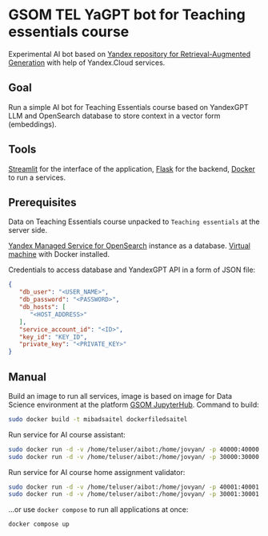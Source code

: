 # GSOM TEL YaGPT bot for Teaching essentials course
Experimental AI bot based on [Yandex repository for Retrieval-Augmented Generation](https://github.com/yandex-cloud-examples/yc-yandexgpt-qa-bot-for-docs) with help of Yandex.Cloud services.

## Goal

Run a simple AI bot for Teaching Essentials course based on YandexGPT LLM and OpenSearch database to store context in a vector form (embeddings).

## Tools

[Streamlit](https://streamlit.io/) for the interface of the application, [Flask](https://flask-docs.readthedocs.io/en/latest/) for the backend, [Docker](https://www.docker.com/) to run a services.

## Prerequisites

Data on Teaching Essentials course unpacked to `Teaching essentials` at the server side.

[Yandex Managed Service for OpenSearch](https://cloud.yandex.com/en/docs/managed-opensearch/) instance as a database. [Virtual machine](https://cloud.yandex.com/en/docs/compute/quickstart/) with Docker installed.

Credentials to access database and YandexGPT API in a form of JSON file:

```json
{
   "db_user": "<USER_NAME>", 
   "db_password": "<PASSWORD>", 
   "db_hosts": [
      "<HOST_ADDRESS>"
   ], 
   "service_account_id": "<ID>",
   "key_id": "KEY_ID",
   "private_key": "<PRIVATE_KEY>"
}
```

## Manual

Build an image to run all services, image is based on image for Data Science environment at the platform [GSOM JupyterHub](https://github.com/vgarshin/gsom_jhub_deploy). Command to build:

```bash
sudo docker build -t mibadsaitel dockerfiledsaitel
```

Run service for AI course assistant:

```bash
sudo docker run -d -v /home/teluser/aibot:/home/jovyan/ -p 40000:40000 -it mibadsaitel python aihelper.py
sudo docker run -d -v /home/teluser/aibot:/home/jovyan/ -p 30000:30000 -it mibadsaitel streamlit run aibothelper.py --server.port 30000 --browser.gatherUsageStats False

```

Run service for AI course home assignment validator:

```bash
sudo docker run -d -v /home/teluser/aibot:/home/jovyan/ -p 40001:40001 -it mibadsaitel python aichecker.py
sudo docker run -d -v /home/teluser/aibot:/home/jovyan/ -p 30001:30001 -it mibadsaitel streamlit run aibotchecker.py --server.port 30001 --browser.gatherUsageStats False
```

...or use `docker compose` to run all applications at once:

```bash
docker compose up
```
